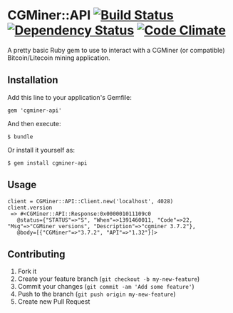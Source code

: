 # CGMiner::API  [![Build Status](https://travis-ci.org/code-lever/cgminer-api.png)](https://travis-ci.org/code-lever/cgminer-api) [![Dependency Status](https://gemnasium.com/code-lever/cgminer-api.png)](https://gemnasium.com/code-lever/cgminer-api) [![Code Climate](https://codeclimate.com/github/code-lever/cgminer-api.png)](https://codeclimate.com/github/code-lever/cgminer-api)

A pretty basic Ruby gem to use to interact with a CGMiner (or compatible) Bitcoin/Litecoin mining application.

## Installation

Add this line to your application's Gemfile:

    gem 'cgminer-api'

And then execute:

    $ bundle

Or install it yourself as:

    $ gem install cgminer-api

## Usage

    client = CGMiner::API::Client.new('localhost', 4028)
    client.version
     => #<CGMiner::API::Response:0x000001011109c0
       @status={"STATUS"=>"S", "When"=>1391460011, "Code"=>22, "Msg"=>"CGMiner versions", "Description"=>"cgminer 3.7.2"},
       @body=[{"CGMiner"=>"3.7.2", "API"=>"1.32"}]>

## Contributing

1. Fork it
2. Create your feature branch (`git checkout -b my-new-feature`)
3. Commit your changes (`git commit -am 'Add some feature'`)
4. Push to the branch (`git push origin my-new-feature`)
5. Create new Pull Request
